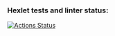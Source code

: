 ### Hexlet tests and linter status:
[![Actions Status](https://github.com/The-Kirill/layout-designer-project-lvl1/workflows/hexlet-check/badge.svg)](https://github.com/The-Kirill/layout-designer-project-lvl1/actions)